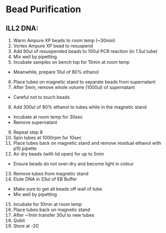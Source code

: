 # Bead Purification

## ILL2 DNA: 
1.	Warm Ampure XP beads to room temp (~30min)
2.	Vortex Ampure XP bead to resuspend 
3.	Add 90ul of resuspended beads to 100ul PCR reaction (in 1.5ul tube)
4.	Mix well by pipetting 
5.	Incubate samples on bench top for 15min at room temp
  * Meanwhile, prepare 10ul of 80% ethanol 
6.	Place tubes on magnetic stand to separate beads from supernatant 
7.	After 5min, remove whole volume (1000ul) of supernatant
  * Careful not to touch beads
8.	Add 300ul of 80% ethanol to tubes while in the magnetic stand 
  * Incubate at room temp for 30sec
  * Remove supernatant 
9.	Repeat step 8
10.	Spin tubes at 1000rpm for 10sec
11.	Place tubes back on magnetic stand and remove residual ethanol with p10 pipette
12.	Air dry beads (with lid open) for up to 5min
  *	Ensure beads do not over-dry and become light in colour 
13.	Remove tubes from magnetic stand 
14.	Elute DNA in 33ul of EB Buffer 
  *	Make sure to get all beads off wall of tube
  *	Mix well by pipetting 
15.	Incubate for 10min at room temp
16.	Place tubes back on magnetic stand
17.	After ~1min transfer 30ul to new tubes 
18.	Qubit 
19.	Store at -20
